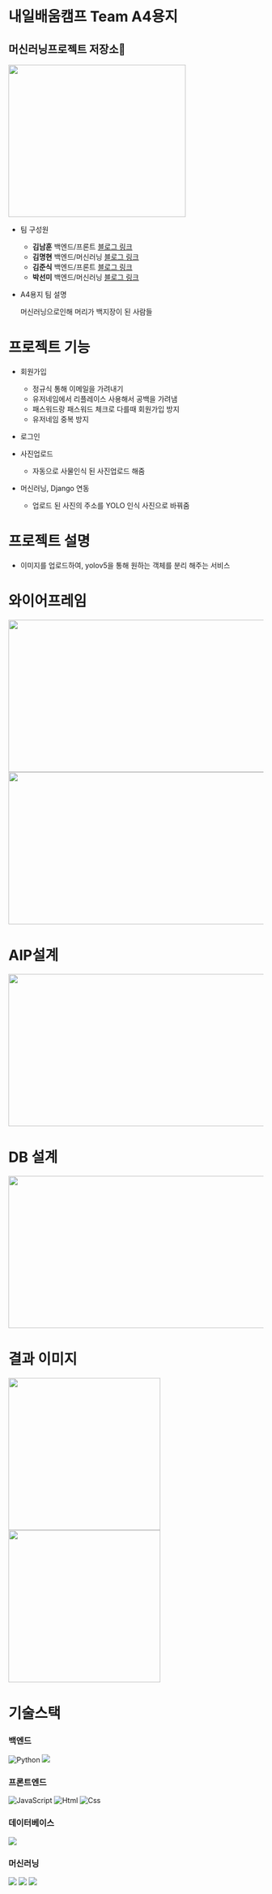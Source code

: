 # 내일배움캠프 Team A4용지 
## 머신러닝프로젝트 저장소👋
<img src="https://ifh.cc/g/PKRPsx.png" width="350px" height="300px">








* 팀 구성원
  * **김남훈** 백엔드/프론트   [블로그 링크](https://hunss.tistory.com/)
  * **김명현** 백엔드/머신러닝 [블로그 링크](https://z9x80123.tistory.com/)
  * **김준식** 백엔드/프론트   [블로그 링크](https://junspythonbackend.tistory.com/)
  * **박선미** 백엔드/머신러닝 [블로그 링크](https://mmsp31.tistory.com/)
  
 * A4용지 팀 설명
 
   머신러닝으로인해 머리가 백지장이 된 사람들
  


# 프로젝트 기능



* 회원가입
  * 정규식 통해 이메일을 가려내기
  * 유저네임에서 리플레이스 사용해서 공백을 가려냄
  * 패스워드랑 패스워드 체크로 다를때 회원가입 방지
  * 유저네임 중복 방지

* 로그인

* 사진업로드 
  * 자동으로 사물인식 된 사진업로드 해줌


* 머신러닝, Django 연동
  * 업로드 된 사진의 주소를 YOLO 인식 사진으로 바꿔줌


# 프로젝트 설명

* 이미지를 업로드하여, yolov5을 통해 원하는 객체를 분리 해주는 서비스

# 와이어프레임

<img src="https://user-images.githubusercontent.com/113074921/197087985-6c4ff0cd-9308-44d5-9649-9e39f3444a3e.png" width="600px" height="300px">
<img src="https://user-images.githubusercontent.com/113074921/197088030-24bfc949-c195-454f-843d-f8b5dce68dcd.png" width="600px" height="300px">

# AIP설계

<img src="https://user-images.githubusercontent.com/113074921/197088740-00a8e9a9-2d81-4d35-9ea4-142d465232e1.png" width="600px" height="300px">


# DB 설계

<img src="https://user-images.githubusercontent.com/113074921/197089006-7a923bdd-6237-4a95-9cef-cb4ff17adcf1.png" width="600px" height="300px">

# 결과 이미지
<img src="https://sitem.ssgcdn.com/63/60/92/item/2097000926063_i1_1200.jpg" width="300px" height="300px">
<img src="https://user-images.githubusercontent.com/113074921/196870904-ca44f061-c572-47ec-895a-fa5955d83d53.png" width="300px" height="300px">








# 기술스택


### 백엔드
<img alt="Python" src ="https://img.shields.io/badge/Python-3776AB.svg?&style=for-the-badge&logo=Python&logoColor=white"/> <img src="https://img.shields.io/badge/Django-092E20?style=for-the-badge&logo=Django&logoColor=white">

### 프론트엔드
<img alt="JavaScript" src ="https://img.shields.io/badge/JavaScriipt-F7DF1E.svg?&style=for-the-badge&logo=JavaScript&logoColor=black"/> <img alt="Html" src ="https://img.shields.io/badge/HTML5-E34F26.svg?&style=for-the-badge&logo=HTML5&logoColor=white"/> <img alt="Css" src ="https://img.shields.io/badge/CSS3-1572B6.svg?&style=for-the-badge&logo=CSS3&logoColor=white"/>

### 데이터베이스
<img src="https://img.shields.io/badge/SQLite-003B57?style=for-the-badge&logo=SQLite&logoColor=white">


### 머신러닝
<img src="https://img.shields.io/badge/PyTorch-EE4C2C?style=for-the-badge&logo=PyTorch&logoColor=white"> <img src="https://img.shields.io/badge/OpenCV-5C3EE8?style=for-the-badge&logo=OpenCV&logoColor=white"> <img src="https://img.shields.io/badge/YOLO-00FFFF?style=for-the-badge&logo=YOLO&logoColor=white">








